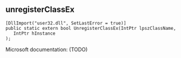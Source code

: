 ## unregisterClassEx

```
[DllImport("user32.dll", SetLastError = true)]
public static extern bool UnregisterClassEx(IntPtr lpszClassName,
   IntPtr hInstance
);
```

Microsoft documentation: (TODO)
